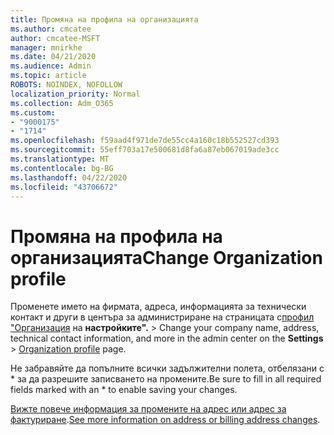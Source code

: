```yaml
---
title: Промяна на профила на организацията
ms.author: cmcatee
author: cmcatee-MSFT
manager: mnirkhe
ms.date: 04/21/2020
ms.audience: Admin
ms.topic: article
ROBOTS: NOINDEX, NOFOLLOW
localization_priority: Normal
ms.collection: Adm_O365
ms.custom:
- "9000175"
- "1714"
ms.openlocfilehash: f59aad4f971de7de55cc4a160c18b552527cd393
ms.sourcegitcommit: 55eff703a17e500681d8fa6a87eb067019ade3cc
ms.translationtype: MT
ms.contentlocale: bg-BG
ms.lasthandoff: 04/22/2020
ms.locfileid: "43706672"
---
```

# <a name="change-organization-profile"></a><span data-ttu-id="3f6c4-102">Промяна на профила на организацията</span><span class="sxs-lookup"><span data-stu-id="3f6c4-102">Change Organization profile</span></span>

<span data-ttu-id="3f6c4-103">Променете името на фирмата, адреса, информацията за технически контакт и други в центъра за администриране на страницата с[профил "Организация](https://go.microsoft.com/fwlink/p/?linkid=2067339) на **настройките".** > </span><span class="sxs-lookup"><span data-stu-id="3f6c4-103">Change your company name, address, technical contact information, and more in the admin center on the **Settings** > [Organization profile](https://go.microsoft.com/fwlink/p/?linkid=2067339) page.</span></span>

<span data-ttu-id="3f6c4-104">Не забравяйте да попълните всички задължителни полета, отбелязани с \* за да разрешите записването на промените.</span><span class="sxs-lookup"><span data-stu-id="3f6c4-104">Be sure to fill in all required fields marked with an \* to enable saving your changes.</span></span>

<span data-ttu-id="3f6c4-105">[Вижте повече информация за промените на адрес или адрес за фактуриране](https://docs.microsoft.com/office365/admin/manage/change-address-contact-and-more).</span><span class="sxs-lookup"><span data-stu-id="3f6c4-105">[See more information on address or billing address changes](https://docs.microsoft.com/office365/admin/manage/change-address-contact-and-more).</span></span>